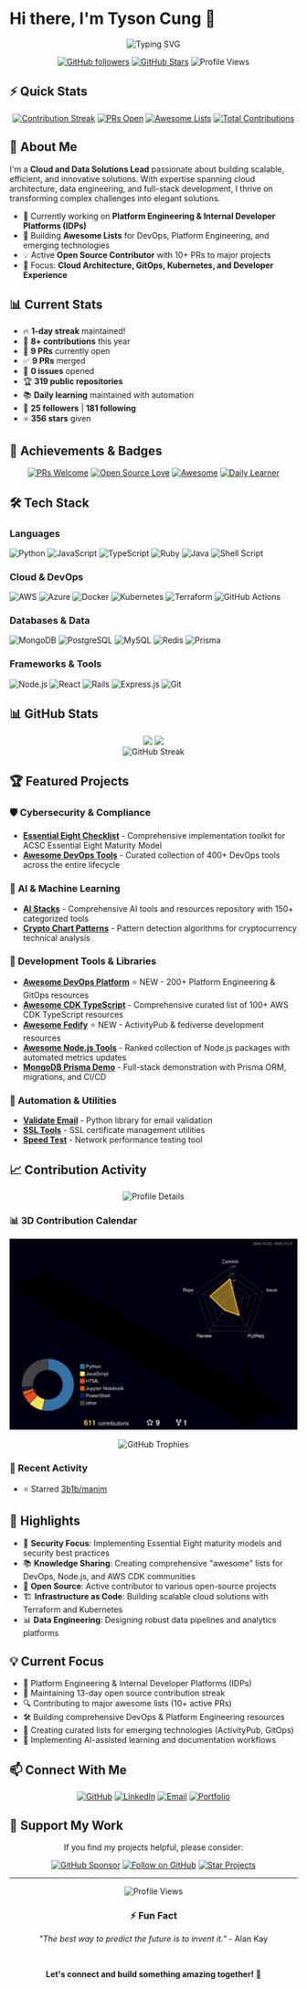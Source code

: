 # Hi there, I'm Tyson Cung 👋

<div align="center">
  <img src="https://readme-typing-svg.herokuapp.com?font=Fira+Code&pause=1000&width=435&lines=Cloud+%26+Data+Solutions+Lead;Platform+Engineering+Expert;Open+Source+Contributor;1-Day+Contribution+Streak+🔥" alt="Typing SVG" />
  
  [![GitHub followers](https://img.shields.io/github/followers/tysoncung?label=Follow&style=social)](https://github.com/tysoncung)
  [![GitHub Stars](https://img.shields.io/github/stars/tysoncung?style=social)](https://github.com/tysoncung)
  ![Profile Views](https://komarev.com/ghpvc/?username=tysoncung&color=blue)
</div>

## ⚡ Quick Stats
<div align="center">
  
  [![Contribution Streak](https://img.shields.io/badge/🔥%20Streak-1%20days-orange)](https://github.com/tysoncung/daily-learning)
  [![PRs Open](https://img.shields.io/badge/PRs-10%20Open-green)](https://github.com/pulls?q=is%3Apr+author%3Atysoncung+is%3Aopen)
  [![Awesome Lists](https://img.shields.io/badge/Awesome%20Lists-5%20Created-purple)](https://github.com/tysoncung?tab=repositories&q=awesome)
  [![Total Contributions](https://img.shields.io/badge/Contributions-8%2B-blue)](https://github.com/tysoncung)
  
</div>

## 🚀 About Me

I'm a **Cloud and Data Solutions Lead** passionate about building scalable, efficient, and innovative solutions. With expertise spanning cloud architecture, data engineering, and full-stack development, I thrive on transforming complex challenges into elegant solutions.

- 🔭 Currently working on **Platform Engineering & Internal Developer Platforms (IDPs)**
- 🌱 Building **Awesome Lists** for DevOps, Platform Engineering, and emerging technologies
- 💡 Active **Open Source Contributor** with 10+ PRs to major projects
- 🎯 Focus: **Cloud Architecture, GitOps, Kubernetes, and Developer Experience**

<!-- STATS:START -->
## 📊 Current Stats
- 🔥 **1-day streak** maintained!
- 📝 **8+ contributions** this year
- 🎯 **9 PRs** currently open
- ✅ **9 PRs** merged
- 🐛 **0 issues** opened
- 🏆 **319 public repositories**
- 📚 **Daily learning** maintained with automation
- 👥 **25 followers** | **181 following**
- ⭐ **356 stars** given
<!-- STATS:END -->

## 🏅 Achievements & Badges

<div align="center">
  
[![PRs Welcome](https://img.shields.io/badge/PRs-welcome-brightgreen.svg?style=for-the-badge)](https://makeapullrequest.com)
[![Open Source Love](https://img.shields.io/badge/Open%20Source-%E2%9D%A4-red?style=for-the-badge)](https://github.com/tysoncung)
[![Awesome](https://img.shields.io/badge/Awesome-Lists-FC60A8?style=for-the-badge)](https://github.com/sindresorhus/awesome)
[![Daily Learner](https://img.shields.io/badge/Daily-Learner-blue?style=for-the-badge)](https://github.com/tysoncung/daily-learning)

</div>

## 🛠️ Tech Stack

### Languages
![Python](https://img.shields.io/badge/Python-3776AB?style=for-the-badge&logo=python&logoColor=white)
![JavaScript](https://img.shields.io/badge/JavaScript-F7DF1E?style=for-the-badge&logo=javascript&logoColor=black)
![TypeScript](https://img.shields.io/badge/TypeScript-007ACC?style=for-the-badge&logo=typescript&logoColor=white)
![Ruby](https://img.shields.io/badge/Ruby-CC342D?style=for-the-badge&logo=ruby&logoColor=white)
![Java](https://img.shields.io/badge/Java-ED8B00?style=for-the-badge&logo=openjdk&logoColor=white)
![Shell Script](https://img.shields.io/badge/Shell_Script-121011?style=for-the-badge&logo=gnu-bash&logoColor=white)

### Cloud & DevOps
![AWS](https://img.shields.io/badge/AWS-232F3E?style=for-the-badge&logo=amazon-aws&logoColor=white)
![Azure](https://img.shields.io/badge/Azure-0089D0?style=for-the-badge&logo=microsoft-azure&logoColor=white)
![Docker](https://img.shields.io/badge/Docker-2496ED?style=for-the-badge&logo=docker&logoColor=white)
![Kubernetes](https://img.shields.io/badge/Kubernetes-326CE5?style=for-the-badge&logo=kubernetes&logoColor=white)
![Terraform](https://img.shields.io/badge/Terraform-623CE4?style=for-the-badge&logo=terraform&logoColor=white)
![GitHub Actions](https://img.shields.io/badge/GitHub_Actions-2088FF?style=for-the-badge&logo=github-actions&logoColor=white)

### Databases & Data
![MongoDB](https://img.shields.io/badge/MongoDB-47A248?style=for-the-badge&logo=mongodb&logoColor=white)
![PostgreSQL](https://img.shields.io/badge/PostgreSQL-316192?style=for-the-badge&logo=postgresql&logoColor=white)
![MySQL](https://img.shields.io/badge/MySQL-00000F?style=for-the-badge&logo=mysql&logoColor=white)
![Redis](https://img.shields.io/badge/Redis-DC382D?style=for-the-badge&logo=redis&logoColor=white)
![Prisma](https://img.shields.io/badge/Prisma-2D3748?style=for-the-badge&logo=Prisma&logoColor=white)

### Frameworks & Tools
![Node.js](https://img.shields.io/badge/Node.js-339933?style=for-the-badge&logo=nodedotjs&logoColor=white)
![React](https://img.shields.io/badge/React-20232A?style=for-the-badge&logo=react&logoColor=61DAFB)
![Rails](https://img.shields.io/badge/Rails-CC0000?style=for-the-badge&logo=ruby-on-rails&logoColor=white)
![Express.js](https://img.shields.io/badge/Express.js-404D59?style=for-the-badge)
![Git](https://img.shields.io/badge/Git-F05032?style=for-the-badge&logo=git&logoColor=white)

## 📊 GitHub Stats

<div align="center">
  <img height="180em" src="https://github-readme-stats.vercel.app/api?username=tysoncung&show_icons=true&theme=tokyonight&include_all_commits=true&count_private=true&cache=1761006554"/>
  <img height="180em" src="https://github-readme-stats.vercel.app/api/top-langs/?username=tysoncung&layout=compact&langs_count=10&theme=tokyonight&hide=html,css&cache=1761006554"/>
</div>

<div align="center">
  <img src="https://github-readme-streak-stats.herokuapp.com/?user=tysoncung&theme=tokyonight&cache=1761006554" alt="GitHub Streak" />
</div>

## 🏆 Featured Projects

### 🛡️ Cybersecurity & Compliance
- **[Essential Eight Checklist](https://github.com/tysoncung/essential-eight-checklist)** - Comprehensive implementation toolkit for ACSC Essential Eight Maturity Model
- **[Awesome DevOps Tools](https://github.com/tysoncung/awesome-devops-tools)** - Curated collection of 400+ DevOps tools across the entire lifecycle

### 🤖 AI & Machine Learning
- **[AI Stacks](https://github.com/tysoncung/ai-stacks)** - Comprehensive AI tools and resources repository with 150+ categorized tools
- **[Crypto Chart Patterns](https://github.com/tysoncung/crypto-chart-patterns)** - Pattern detection algorithms for cryptocurrency technical analysis

### 🚀 Development Tools & Libraries
- **[Awesome DevOps Platform](https://github.com/tysoncung/awesome-devops-platform)** ⭐ NEW - 200+ Platform Engineering & GitOps resources
- **[Awesome CDK TypeScript](https://github.com/tysoncung/awesome-cdk-typescript)** - Comprehensive curated list of 100+ AWS CDK TypeScript resources
- **[Awesome Fedify](https://github.com/tysoncung/awesome-fedify)** ⭐ NEW - ActivityPub & fediverse development resources
- **[Awesome Node.js Tools](https://github.com/tysoncung/awesome-nodejs-tools)** - Ranked collection of Node.js packages with automated metrics updates
- **[MongoDB Prisma Demo](https://github.com/tysoncung/mongodb-prisma-demo)** - Full-stack demonstration with Prisma ORM, migrations, and CI/CD

### 🔧 Automation & Utilities
- **[Validate Email](https://github.com/tysoncung/validate_email)** - Python library for email validation
- **[SSL Tools](https://github.com/tysoncung/ssl-tools)** - SSL certificate management utilities
- **[Speed Test](https://github.com/tysoncung/speedtest)** - Network performance testing tool

## 📈 Contribution Activity

<div align="center">
  <img src="https://github-profile-summary-cards.vercel.app/api/cards/profile-details?username=tysoncung&theme=tokyonight&cache=1761006554" alt="Profile Details" />
</div>

### 📊 3D Contribution Calendar
![3D Contribution Calendar](./profile-3d-contrib/profile-night-rainbow.svg)

<div align="center">
  <img src="https://github-profile-trophy.vercel.app/?username=tysoncung&theme=tokyonight&no-frame=true&column=7&cache=1761006554" alt="GitHub Trophies" />
</div>

### 🔄 Recent Activity
<!-- RECENT:START -->
- ⭐ Starred [3b1b/manim](https://github.com/3b1b/manim)
<!-- RECENT:END -->

## 🌟 Highlights

- 🔐 **Security Focus**: Implementing Essential Eight maturity models and security best practices
- 📚 **Knowledge Sharing**: Creating comprehensive "awesome" lists for DevOps, Node.js, and AWS CDK communities
- 🤝 **Open Source**: Active contributor to various open-source projects
- 🏗️ **Infrastructure as Code**: Building scalable cloud solutions with Terraform and Kubernetes
- 📊 **Data Engineering**: Designing robust data pipelines and analytics platforms

## 💡 Current Focus

- 🎯 Platform Engineering & Internal Developer Platforms (IDPs)
- 🚀 Maintaining 13-day open source contribution streak
- 🔍 Contributing to major awesome lists (10+ active PRs)
- 🛠️ Building comprehensive DevOps & Platform Engineering resources
- 📖 Creating curated lists for emerging technologies (ActivityPub, GitOps)
- 🤖 Implementing AI-assisted learning and documentation workflows

## 📫 Connect With Me

<div align="center">
  
[![GitHub](https://img.shields.io/badge/GitHub-100000?style=for-the-badge&logo=github&logoColor=white)](https://github.com/tysoncung)
[![LinkedIn](https://img.shields.io/badge/LinkedIn-0077B5?style=for-the-badge&logo=linkedin&logoColor=white)](https://www.linkedin.com/in/tysoncung/)
[![Email](https://img.shields.io/badge/Email-D14836?style=for-the-badge&logo=gmail&logoColor=white)](mailto:tyson.cung@gmail.com)
[![Portfolio](https://img.shields.io/badge/Portfolio-000000?style=for-the-badge&logo=About.me&logoColor=white)](https://tysoncung.github.io)

</div>

## 💖 Support My Work

<div align="center">
  
  If you find my projects helpful, please consider:
  
  [![GitHub Sponsor](https://img.shields.io/badge/Sponsor-❤️-red?style=for-the-badge&logo=github-sponsors)](https://github.com/sponsors/tysoncung)
  [![Follow on GitHub](https://img.shields.io/badge/Follow-GitHub-black?style=for-the-badge&logo=github)](https://github.com/tysoncung)
  [![Star Projects](https://img.shields.io/badge/⭐%20Star-My%20Projects-yellow?style=for-the-badge)](https://github.com/tysoncung?tab=repositories)
  
</div>

---

<div align="center">
  <img src="https://komarev.com/ghpvc/?username=tysoncung&style=for-the-badge&color=blue" alt="Profile Views" />
  
  ### ⚡ Fun Fact
  *"The best way to predict the future is to invent it."* - Alan Kay
  
  <br/>
  
  **Let's connect and build something amazing together!** 🚀
</div>

<!-- Last updated: 2025-10-21 09:44:52 UTC -->
